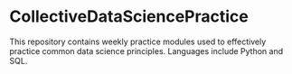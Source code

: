 # CollectiveDataSciencePractice
This repository contains weekly practice modules used to effectively practice common data science principles. Languages include Python and SQL.

